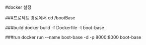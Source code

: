 #docker 설정 

###프로젝트 경로에서 
cd /bootBase

###build
docker build -f Dockerfile -t boot-base .

###run
docker run --name boot-base -d -p 8000:8000 boot-base 